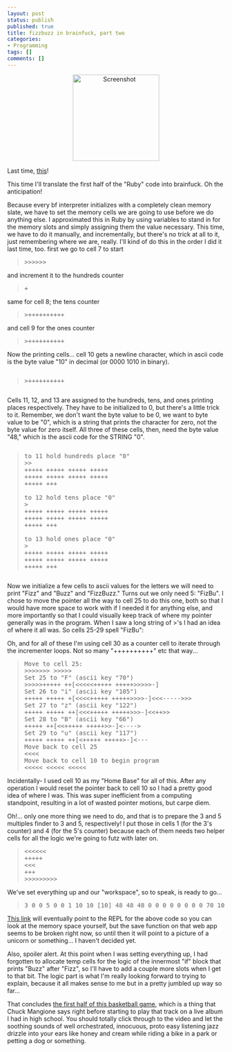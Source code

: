 ```yaml
---
layout: post
status: publish
published: true
title: fizzbuzz in brainfuck, part two
categories:
- Programming
tags: []
comments: []
---
```

<p style="text-align: center;"><a href="http://www.jeffalanfowler.com/blog/wp-content/uploads/2013/09/Screenshot.png"><img class="size-full wp-image-536 aligncenter" alt="Screenshot" src="http://www.jeffalanfowler.com/blog/wp-content/uploads/2013/09/Screenshot.png" width="200" height="200" /></a>
<p>Last time, <a title="fizzbuzz in brainfuck, part one" href="http://www.jeffalanfowler.com/blog/fizzbuzz-in-brainfuck-part-one/">this</a>!</p>

<p>This time I'll translate the first half of the "Ruby" code into brainfuck. Oh the anticipation!</p>
<p>Because every bf interpreter initializes with a completely clean memory slate, we have to set the memory cells we are going to use before we do anything else. I approximated this in Ruby by using variables to stand in for the memory slots and simply assigning them the value necessary. This time, we have to do it manually, and incrementally, but there's no trick at all to it, just remembering where we are, really. I'll kind of do this in the order I did it last time, too.
first we go to cell 7 to start


<blockquote><pre>
&gt;&gt;&gt;&gt;&gt;&gt;
</pre></blockquote>

and increment it to the hundreds counter

<blockquote><pre>
+
</pre></blockquote>

same for cell 8; the tens counter

<blockquote><pre>
&gt;++++++++++
</pre></blockquote>

and cell 9 for the ones counter

<blockquote><pre>
&gt;++++++++++</blockquote>
</pre></blockquote>

Now the printing cells... cell 10 gets a newline character, which in ascii code is the byte value "10" in decimal (or 0000 1010 in binary).

<pre><blockquote>&gt;++++++++++</blockquote></pre>

Cells 11, 12, and 13 are assigned to the hundreds, tens, and ones printing places respectively. They have to be initialized to 0, but there's a little trick to it. Remember, we don't want the byte value to be 0, we want to byte value to be "0", which is a string that prints the character for zero, not the byte value for zero itself. All three of these cells, then, need the byte value "48," which is the ascii code for the STRING "0".

<pre><blockquote>to 11 hold hundreds place "0"
&gt;&gt;
+++++ +++++ +++++ +++++
+++++ +++++ +++++ +++++
+++++ +++

to 12 hold tens place "0"
&gt;
+++++ +++++ +++++ +++++
+++++ +++++ +++++ +++++
+++++ +++

to 13 hold ones place "0"
&gt;
+++++ +++++ +++++ +++++
+++++ +++++ +++++ +++++
+++++ +++</blockquote></pre>
Now we initialize a few cells to ascii values for the letters we will need to print "Fizz" and "Buzz" and "FizzBuzz." Turns out we only need 5: "FizBu". I chose to move the pointer all the way to cell 25 to do this one, both so that I would have more space to work with if I needed it for anything else, and more importantly so that I could visually keep track of where my pointer generally was in the program. When I saw a long string of &gt;'s I had an idea of where it all was. So cells 25-29 spell "FizBu":

Oh, and for all of these I'm using cell 30 as a counter cell to iterate through the incrementer loops. Not so many "++++++++++" etc that way...
<blockquote><pre>Move to cell 25:
&gt;&gt;&gt;&gt;&gt;&gt;&gt; &gt;&gt;&gt;&gt;&gt;
Set 25 to "F" (ascii key "70")
&gt;&gt;&gt;&gt;&gt;+++++ ++[&lt;&lt;&lt;&lt;&lt;+++++ +++++&gt;&gt;&gt;&gt;&gt;-]
Set 26 to "i" (ascii key "105")
+++++ +++++ +[&lt;&lt;&lt;&lt;+++++ +++++&gt;&gt;&gt;&gt;-]&lt;&lt;&lt;-----&gt;&gt;&gt;
Set 27 to "z" (ascii key "122")
+++++ +++++ ++[&lt;&lt;&lt;+++++ +++++&gt;&gt;&gt;-]&lt;&lt;++&gt;&gt;
Set 28 to "B" (ascii key "66")
+++++ ++[&lt;&lt;+++++ +++++&gt;&gt;-]&lt;----&gt;
Set 29 to "u" (ascii key "117")
+++++ +++++ ++[&lt;+++++ +++++&gt;-]&lt;---
Move back to cell 25
&lt;&lt;&lt;&lt;
Move back to cell 10 to begin program
&lt;&lt;&lt;&lt;&lt; &lt;&lt;&lt;&lt;&lt; &lt;&lt;&lt;&lt;&lt;</pre></blockquote>
<p>Incidentally- I used cell 10 as my "Home Base" for all of this. After any operation I would reset the pointer back to cell 10 so I had a pretty good idea of where I was. This was super inefficient from a computing standpoint, resulting in a lot of wasted pointer motions, but carpe diem.

Oh!... only one more thing we need to do, and that is to prepare the 3 and 5 multiples finder to 3 and 5, respectively! I put those in cells 1 (for the 3's counter) and 4 (for the 5's counter) because each of them needs two helper cells for all the logic we're going to futz with later on.
<blockquote><pre>&lt;&lt;&lt;&lt;&lt;&lt;
+++++
&lt;&lt;&lt;
+++
&gt;&gt;&gt;&gt;&gt;&gt;&gt;&gt;&gt;</blockquote></pre>
<p>We've set everything up and our "workspace", so to speak, is ready to go...</p>
<blockquote><pre>3 0 0 5 0 0 1 10 10 [10] 48 48 48 0 0 0 0 0 0 0 0 70 105 122 66 117 0</blockquote></pre>
<p><a href="http://youtu.be/Q5im0Ssyyus" target="_blank">This link</a> will eventually point to the REPL for the above code so you can look at the memory space yourself, but the save function on that web app seems to be broken right now, so until then it will point to a picture of a unicorn or something... I haven't decided yet.</p>

Also, spoiler alert. At this point when I was setting everything up, I had forgotten to allocate temp cells for the logic of the innermost "if" block that prints "Buzz" after "Fizz", so I'll have to add a couple more slots when I get to that bit. The logic part is what I'm really looking forward to trying to explain, because it all makes sense to me but in a pretty jumbled up way so far...

  That concludes <a href="http://www.youtube.com/watch?v=QIL-nwJfGgg" target="_blank">the first half of this basketball game</a>, which is a thing that Chuck Mangione says right before starting to play that track on a live album I had in high school. You should totally click through to the video and let the soothing sounds of well orchestrated, innocuous, proto easy listening jazz drizzle into your ears like honey and cream while riding a bike in a park or petting a dog or something.
